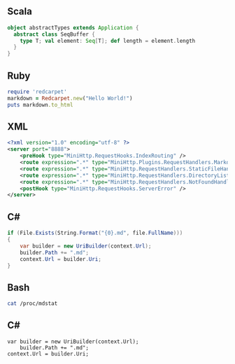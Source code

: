 
## Scala
```scala
object abstractTypes extends Application {
  abstract class SeqBuffer {
    type T; val element: Seq[T]; def length = element.length
  }
}
```

## Ruby
```ruby
require 'redcarpet'
markdown = Redcarpet.new("Hello World!")
puts markdown.to_html
```

## XML
```xml
<?xml version="1.0" encoding="utf-8" ?>
<server port="8888">
	<preHook type="MiniHttp.RequestHooks.IndexRouting" />
	<route expression=".*" type="MiniHttp.Plugins.RequestHandlers.MarkdownHandler, MiniHttp.Plugins" />
	<route expression=".*" type="MiniHttp.RequestHandlers.StaticFileHandler" />
	<route expression=".*" type="MiniHttp.RequestHandlers.DirectoryListingHandler" />
	<route expression=".*" type="MiniHttp.RequestHandlers.NotFoundHandler" />
	<postHook type="MiniHttp.RequestHooks.ServerError" />
</server>
```

## C&#0035;
```cs
if (File.Exists(String.Format("{0}.md", file.FullName)))
{
    var builder = new UriBuilder(context.Url);
    builder.Path += ".md";
    context.Url = builder.Uri;
}
```

## Bash
```bash
cat /proc/mdstat
```

## C&#0035;
	var builder = new UriBuilder(context.Url);
		builder.Path += ".md";
    context.Url = builder.Uri;
